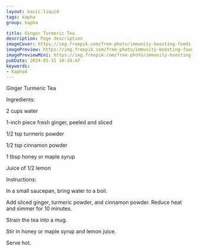 ```yaml
---
layout: basic.liquid
tags: kapha
group: kapha

title: Ginger Turmeric Tea
description: Page description
imageCover: https://img.freepik.com/free-photo/immunity-boosting-foods-healthy-balanced-lifestyle_23-2149211592.jpg?t=st=1717164851~exp=1717168451~hmac=0c18de08e32e958a840626bdf527c55981319711e082fe6e2a26041743881fcd&w=360
imagePreview: https://img.freepik.com/free-photo/immunity-boosting-foods-healthy-balanced-lifestyle_23-2149211592.jpg?t=st=1717164851~exp=1717168451~hmac=0c18de08e32e958a840626bdf527c55981319711e082fe6e2a26041743881fcd&w=360
imagePreviewMini: https://img.freepik.com/free-photo/immunity-boosting-foods-healthy-balanced-lifestyle_23-2149211592.jpg?t=st=1717164851~exp=1717168451~hmac=0c18de08e32e958a840626bdf527c55981319711e082fe6e2a26041743881fcd&w=360
pubDate: 2024-05-31 10:14:47
keywords:
- Kapha4
---
```


Ginger Turmeric Tea

Ingredients:

2 cups water

1-inch piece fresh ginger, peeled and sliced

1/2 tsp turmeric powder

1/2 tsp cinnamon powder

1 tbsp honey or maple syrup

Juice of 1/2 lemon

Instructions:

In a small saucepan, bring water to a boil.

Add sliced ginger, turmeric powder, and cinnamon powder. Reduce heat and simmer for 10 minutes.

Strain the tea into a mug.

Stir in honey or maple syrup and lemon juice.

Serve hot.

